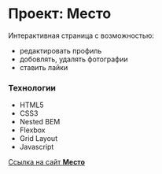 # Проект: Место

Интерактивная страница с возможностью:
 * редактировать профиль
 * добовлять, удалять фотографии
 * ставить лайки

### Технологии
* HTML5
* CSS3
* Nested BEM
* Flexbox
* Grid Layout
* Javascript

[Ссылка на сайт **Место**](https://dmitry-user.github.io/russian-travel/)
